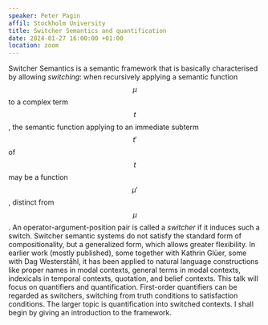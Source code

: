 ```yaml
---
speaker: Peter Pagin
affil: Stockholm University
title: Switcher Semantics and quantification
date: 2024-01-27 16:00:00 +01:00
location: zoom
---
```

Switcher Semantics is a semantic framework that is basically characterised by allowing *switching*: when recursively applying a semantic function $$\mu$$ to a complex term $$t$$, the semantic function applying to an immediate subterm $$t'$$ of $$t$$ may be a function $$\mu'$$, distinct from $$\mu$$.
An operator-argument-position pair is called a *switcher* if it induces such a switch.
Switcher semantic systems do not satisfy the standard form of compositionality, but a generalized form, which allows greater flexibility.
In earlier work (mostly published), some together with Kathrin Glüer, some with Dag Westerståhl, it has been applied to natural language constructions like proper names in modal contexts, general terms in modal contexts, indexicals in temporal contexts, quotation, and belief contexts.
This talk will focus on quantifiers and quantification.
First-order quantifiers can be regarded as switchers, switching from truth conditions to satisfaction conditions.
The larger topic is quantification into switched contexts.
I shall begin by giving an introduction to the framework.